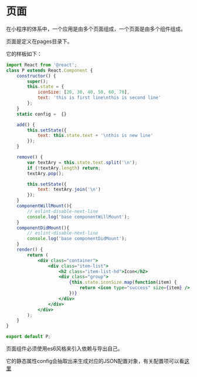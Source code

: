 # 页面

在小程序的体系中，一个应用是由多个页面组成，一个页面是由多个组件组成。

页面是定义在pages目录下。

它的样板如下：

```jsx
import React from '@react';
class P extends React.Component {
    constructor() {
        super();
        this.state = {
            iconSize: [20, 30, 40, 50, 60, 70],
            text: 'this is first line\nthis is second line'
        };
    }
    static config =  {}

    add() {
        this.setState({
            text: this.state.text + '\nthis is new line'
        });
    }

    remove() {
        var textAry = this.state.text.split('\n');
        if (!textAry.length) return;
        textAry.pop();

        this.setState({
            text: textAry.join('\n')
        });
    }
    componentWillMount(){
        // eslint-disable-next-line
        console.log('base componentWillMount');
    }
    componentDidMount(){
        // eslint-disable-next-line
        console.log('base componentDidMount');
    }
    render() {
        return (
            <div class="container">
                <div class="item-list">
                    <h2 class="item-list-hd">Icon</h2>
                    <div class="group">
                        {this.state.iconSize.map(function(item) {
                            return <icon type="success" size={item} />;
                        })}
                    </div>
                </div>
            </div>
        );
    }
}

export default P;
```

页面组件必须使用es6风格来引入依赖与导出自己。

它的静态属性config会抽取出来生成对应的JSON配置对象，有关配置项可以看[这里](https://developers.weixin.qq.com/miniprogram/dev/framework/config.html#%E9%A1%B5%E9%9D%A2%E9%85%8D%E7%BD%AE)